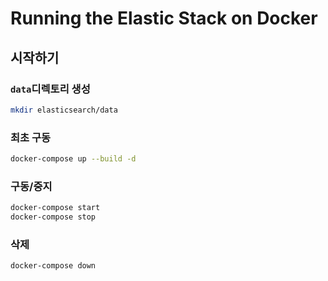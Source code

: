 Running the Elastic Stack on Docker
================================================================================

시작하기
--------------------------------------------------------------------------------

### `data`디렉토리 생성

```sh
mkdir elasticsearch/data
```

### 최초 구동

```sh
docker-compose up --build -d
```

### 구동/중지

```sh
docker-compose start
docker-compose stop
```

### 삭제

```sh
docker-compose down
```
